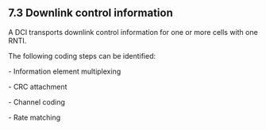 ## 7.3 Downlink control information

A DCI transports downlink control information for one or more cells with
one RNTI.

The following coding steps can be identified:

\- Information element multiplexing

\- CRC attachment

\- Channel coding

\- Rate matching